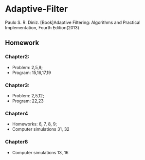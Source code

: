 # Adaptive-Filter

Paulo S. R. Diniz. [Book]Adaptive Filtering: Algorithms and Practical Implementation, Fourth Edition(2013)

## Homework
### Chapter2: 
- Problem: 2,5,8; 
- Program: 15,16,17,19
### Chapter3: 
- Problem: 2,5,12; 
- Program: 22,23
### Chapter4
- Homeworks: 6, 7, 8, 9;
- Computer simulations 31, 32

### Chapter8

- Computer simulations 13, 16
